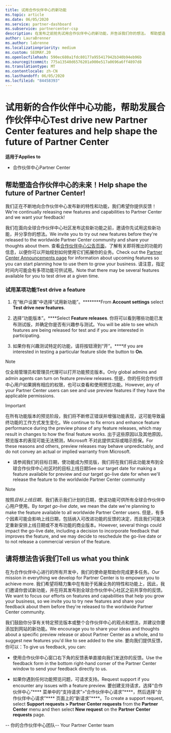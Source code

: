 ```yaml
---
title: 试用合作伙伴中心的新功能
ms.topic: article
ms.date: 06/05/2020
ms.service: partner-dashboard
ms.subservice: partnercenter-csp
description: 在发布之前抢先试用合作伙伴中心的新功能，并告诉我们你的想法。 帮助塑造合作伙伴中心的未来！
author: LauraBrenner
ms.author: labrenne
ms.localizationpriority: medium
ms.custom: SEOMAY.20
ms.openlocfilehash: 590ec680a1fdc80177a955417942b340b94eb96b
ms.sourcegitcommit: 775a13540d6576201a900e517a0696a6ff4897d8
ms.translationtype: MT
ms.contentlocale: zh-CN
ms.lasthandoff: 06/05/2020
ms.locfileid: "84458393"
---
```

# <a name="test-drive-new-partner-center-features-and-help-shape-the-future-of-partner-center"></a><span data-ttu-id="7c17d-104">试用新的合作伙伴中心功能，帮助发展合作伙伴中心</span><span class="sxs-lookup"><span data-stu-id="7c17d-104">Test drive new Partner Center features and help shape the future of Partner Center</span></span>

<span data-ttu-id="7c17d-105">**适用于**</span><span class="sxs-lookup"><span data-stu-id="7c17d-105">**Applies to**</span></span>

- <span data-ttu-id="7c17d-106">合作伙伴中心</span><span class="sxs-lookup"><span data-stu-id="7c17d-106">Partner Center</span></span>

## <a name="help-shape-the-future-of-partner-center"></a><span data-ttu-id="7c17d-107">帮助塑造合作伙伴中心的未来！</span><span class="sxs-lookup"><span data-stu-id="7c17d-107">Help shape the future of Partner Center!</span></span>

<span data-ttu-id="7c17d-108">我们正在不断地向合作伙伴中心发布新的特性和功能，我们希望你提供反馈！</span><span class="sxs-lookup"><span data-stu-id="7c17d-108">We're continually releasing new features and capabilities to Partner Center and we want your feedback!</span></span> 

<span data-ttu-id="7c17d-109">我们在面向全球合作伙伴中心社区发布这些新功能之前，邀请你先试用这些新功能，并分享你的想法。</span><span class="sxs-lookup"><span data-stu-id="7c17d-109">We invite you to try out new features before they're released to the worldwide Partner Center community and share your thoughts about them.</span></span> <span data-ttu-id="7c17d-110">查看[合作伙伴中心公告页面](announcements/index.md)，了解有关即将推出的功能的信息，以便你可以开始规划如何使用它们拓展你的业务。</span><span class="sxs-lookup"><span data-stu-id="7c17d-110">Check out the [Partner Center Announcements page](announcements/index.md) for information about upcoming features so you can start planning how to use them to grow your business.</span></span> <span data-ttu-id="7c17d-111">请注意，指定时间内可能会有多项功能可供试用。</span><span class="sxs-lookup"><span data-stu-id="7c17d-111">Note that there may be several features available for you to test drive at a given time.</span></span>

### <a name="test-drive-a-feature"></a><span data-ttu-id="7c17d-112">试用某项功能</span><span class="sxs-lookup"><span data-stu-id="7c17d-112">Test drive a feature</span></span>

1. <span data-ttu-id="7c17d-113">在“帐户设置”中选择“试用新功能”。\*\*\*\*\*\*\*\*</span><span class="sxs-lookup"><span data-stu-id="7c17d-113">From **Account settings** select **Test drive new features**.</span></span>

2. <span data-ttu-id="7c17d-114">选择“功能版本”。\*\*\*\*</span><span class="sxs-lookup"><span data-stu-id="7c17d-114">Select **Feature releases**.</span></span> <span data-ttu-id="7c17d-115">你将可以看到哪些功能已发布测试版，并确定你是否有兴趣参与测试。</span><span class="sxs-lookup"><span data-stu-id="7c17d-115">You will be able to see which features are being released for test and if you are interested in participating.</span></span>

3. <span data-ttu-id="7c17d-116">如果你有兴趣测试特定的功能，请将按钮滑到“开”。\*\*\*\*</span><span class="sxs-lookup"><span data-stu-id="7c17d-116">If you are interested in testing a particular feature slide the button to **On**.</span></span>

> [!NOTE]  
> <span data-ttu-id="7c17d-117">仅全局管理员和管理员代理可以打开功能预览版本。</span><span class="sxs-lookup"><span data-stu-id="7c17d-117">Only global admins and admin agents can turn on feature preview releases.</span></span> <span data-ttu-id="7c17d-118">但是，你的任何合作伙伴中心用户如果拥有相应的权限，也可以查看和使用预览功能。</span><span class="sxs-lookup"><span data-stu-id="7c17d-118">However, any of your Partner Center users can see and use preview features if they have the applicable permissions.</span></span>

> [!IMPORTANT]  
> <span data-ttu-id="7c17d-119">在所有功能版本的预览阶段，我们将不断修正错误并增强功能表现，这可能导致最终功能的工作方式发生变化。</span><span class="sxs-lookup"><span data-stu-id="7c17d-119">We continue to fix errors and enhance feature performance during the preview phase of any feature releases, which may result in changes to how the final feature works.</span></span> <span data-ttu-id="7c17d-120">出于这些原因以及其他原因，预览版本的表现可能无法预测，Microsoft 不对此提供实际或暗示担保。</span><span class="sxs-lookup"><span data-stu-id="7c17d-120">For these reasons and others, preview releases may behave unpredictably, and do not convey an actual or implied warranty from Microsoft.</span></span>

- <span data-ttu-id="7c17d-121">请参阅我们的目标日期，使功能成为预览版，我们将在我们将此功能发布到全球合作伙伴中心社区时的目标上线日期</span><span class="sxs-lookup"><span data-stu-id="7c17d-121">See our target date for making a feature available for preview and our target go-live date for when we'll release the feature to the worldwide Partner Center community</span></span>

> [!NOTE]  
> <span data-ttu-id="7c17d-122">按照*目标上线日期*，我们表示我们计划的日期，使该功能可供所有全球合作伙伴中心用户使用。</span><span class="sxs-lookup"><span data-stu-id="7c17d-122">By *target go-live date*, we mean the date we're planning to make the feature available to all worldwide Partner Center users.</span></span> <span data-ttu-id="7c17d-123">但是，有多个因素可能会影响上线日期，包括纳入可改进功能的反馈的决定，而且我们可能决定重新安排上线日期或不发布功能的商业版本。</span><span class="sxs-lookup"><span data-stu-id="7c17d-123">However, several things could impact the go-live date, including a decision to incorporate feedback that improves the feature, and we may decide to reschedule the go-live date or to not release a commercial version of the feature.</span></span>  
 
## <a name="tell-us-what-you-think"></a><span data-ttu-id="7c17d-124">请将想法告诉我们</span><span class="sxs-lookup"><span data-stu-id="7c17d-124">Tell us what you think</span></span>

<span data-ttu-id="7c17d-125">在为合作伙伴中心进行的所有开发中，我们的使命是帮助你完成更多任务。</span><span class="sxs-lookup"><span data-stu-id="7c17d-125">Our mission in everything we develop for Partner Center is to empower you to achieve more.</span></span> <span data-ttu-id="7c17d-126">我们希望将精力集中在有助于拓展业务的特性和功能上，因此，我们邀请你尝试新功能，并在将其发布到全球合作伙伴中心社区之前共享你的反馈。</span><span class="sxs-lookup"><span data-stu-id="7c17d-126">We want to focus our efforts on features and capabilities that help you grow your business, so we invite you to try new features and share your feedback about them before they're released to the worldwide Partner Center community.</span></span> 

<span data-ttu-id="7c17d-127">我们鼓励你分享有关特定预览版本或整个合作伙伴中心的观点和想法，并建议你要添加到网站的新功能。</span><span class="sxs-lookup"><span data-stu-id="7c17d-127">We encourage you to share your ideas and thoughts about a specific preview release or about Partner Center as a whole, and to suggest new features you'd like to see added to the site.</span></span> <span data-ttu-id="7c17d-128">要向我们提供反馈，你可以：</span><span class="sxs-lookup"><span data-stu-id="7c17d-128">To give us feedback, you can:</span></span>  

- <span data-ttu-id="7c17d-129">使用合作伙伴中心窗口右下角的反馈表单直接向我们发送你的反馈。</span><span class="sxs-lookup"><span data-stu-id="7c17d-129">Use the feedback form in the bottom right-hand corner of the Partner Center window to send your feedback directly to us.</span></span> 

- <span data-ttu-id="7c17d-130">如果你遇到任何功能预览问题，可请求支持。</span><span class="sxs-lookup"><span data-stu-id="7c17d-130">Request support if you encounter any issues with a feature preview.</span></span> <span data-ttu-id="7c17d-131">要创建支持请求，选择“合作伙伴中心”\*\*\*\* 菜单中的“支持请求”>“合作伙伴中心请求”\*\*\*\*，然后选择“合作伙伴中心请求”\*\*\*\* 页面上的“新请求”\*\*\*\*。</span><span class="sxs-lookup"><span data-stu-id="7c17d-131">To create a support request, select **Support requests > Partner Center requests** from the **Partner Center** menu and then select **New request** on the **Partner Center requests** page.</span></span>


<span data-ttu-id="7c17d-132">-- 你的合作伙伴中心团队</span><span class="sxs-lookup"><span data-stu-id="7c17d-132">-- Your Partner Center team</span></span>
